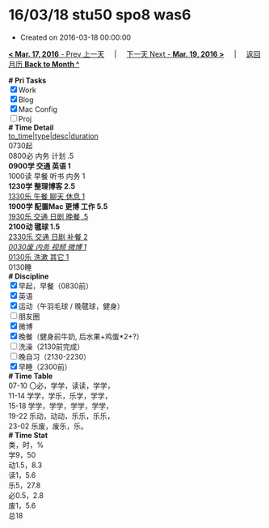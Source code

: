 # 16/03/18 stu50 spo8 was6

- Created on 2016-03-18 00:00:00

[**< Mar. 17, 2016** - Prev 上一天](_archived/lifelogs/2016/03/d17.md) &nbsp; &nbsp; | &nbsp; &nbsp; [下一天 Next - **Mar. 19, 2016 >**](_archived/lifelogs/2016/03/d19.md) &nbsp; &nbsp; |  &nbsp; &nbsp; [返回月历 **Back to Month ^**](_archived/lifelogs/2016/03/index.md)
<br/><div style="word-wrap: break-word; -webkit-nbsp-mode: space; -webkit-line-break: after-white-space;"><div><b># Pri Tasks</b></div><div><input checked="true" type="checkbox"/>Work</div><div><input checked="true" type="checkbox"/>Blog</div><div><input checked="true" type="checkbox"/>Mac Config</div><div><input type="checkbox"/>Proj</div><div><b># Time Detail</b></div><div><u>to_time|type|desc|duration</u></div><div>0730起</div><div>0800必 内务 计划 .5</div><div><b>0900学 交通 英语 1</b></div><div>1000读 早餐 听书 内务 1</div><div><b>1230学 整理博客 2.5</b></div><div><u>1330乐 午餐 聊天 休息 1</u></div><div><b>1900学 配置Mac 更博 工作 5.5</b></div><div><u>1930乐 交通 日剧 晚餐 .5</u></div><div><b>2100动 毽球 1.5</b></div><div><u>2330乐 交通 日剧 补餐 2</u></div><div><u><i>0030废 内务 视频 微博 1</i></u></div><div><u>0130乐 洗漱 其它 1</u></div><div>0130睡</div><div><b># Discipline</b></div><div><input checked="true" type="checkbox"/>早起，早餐（0830前）</div><div><input checked="true" type="checkbox"/>英语</div><div><input checked="true" type="checkbox"/>运动（午羽毛球 / 晚毽球，健身）</div><div><input type="checkbox"/>朋友圈</div><div><input checked="true" type="checkbox"/>微博</div><div><input checked="true" type="checkbox"/>晚餐（健身前牛奶, 后水果+鸡蛋*2+?）</div><div><input type="checkbox"/>洗澡（2130前完成）</div><div><input type="checkbox"/>晚自习（2130-2230）</div><div><input checked="true" type="checkbox"/>早睡（2300前）</div><div><b># Time Table</b></div><div>07-10 〇必，学学，读读，学学，</div><div>11-14 学学，学乐，乐学，学学，</div><div>15-18 学学，学学，学学，学学，</div><div>19-22 乐动，动动，乐乐，乐乐，</div><div>23-02 乐废，废乐，乐。</div><div><b># Time Stat</b></div><div>类，时，%</div><div>学9，50</div><div>动1.5，8.3</div><div>读1，5.6</div><div>乐5，27.8</div><div>必0.5，2.8</div><div>废1，5.6</div><div>总18</div>
